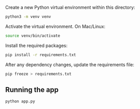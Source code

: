 Create a new Python virtual environment within this directory:

```bash
python3 -m venv venv
```

Activate the virtual environment. On Mac/Linux:

```bash
source venv/bin/activate
``````

Install the required packages:

```bash
pip install -r requirements.txt
```

After any dependency changes, update the requirements file:

```bash
pip freeze > requirements.txt
```

## Running the app

```bash
python app.py
```
